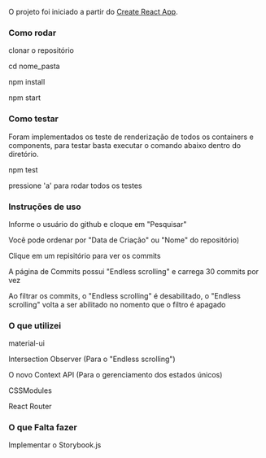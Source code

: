 O projeto foi iniciado a partir do [Create React App](https://github.com/facebookincubator/create-react-app).

### Como rodar

clonar o repositório

cd nome_pasta

npm install

npm start

### Como testar

Foram implementados os teste de renderização de todos os containers e components, para testar basta executar o comando abaixo dentro do diretório.

npm test

pressione 'a' para rodar todos os testes

### Instruções de uso

Informe o usuário do github e cloque em "Pesquisar"

Você pode ordenar por "Data de Criação" ou "Nome" do repositório)

Clique em um repisitório para ver os commits

A página de Commits possui "Endless scrolling" e carrega 30 commits por vez

Ao filtrar os commits, o "Endless scrolling" é desabilitado, o "Endless scrolling" volta a ser abilitado no nomento que o filtro é apagado

### O que utilizei

material-ui

Intersection Observer (Para o "Endless scrolling")

O novo Context API (Para o gerenciamento dos estados únicos)

CSSModules

React Router

### O que Falta fazer

Implementar o Storybook.js
